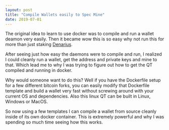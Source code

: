 ```yaml
---
layout: post
title: "Compile Wallets easily to Spec Mine"
date: 2019-07-01
---
```

The original idea to learn to use docker was to compile and run a wallet deamon very easily. Then it became wow this is so easy why not run this for more than just staking [Denarius](https://denarius.io).  

After seeing just how easy the daemons were to compile and run, I realized I could cleanly run a wallet, get the address and private keys and mine to that. Which lead me to why I was trying to figure out how to get the QT compiled and running in docker.  

Why would someone want to do this? Well if you have the Dockerfile setup for a few different bitcoin forks, you can easily modify that Dockerfile template and build a wallet very fast without screwing around with your current OS and dependencies. Also this linux QT can be built in Linux, Windows or MacOS.  

So now using a few templates I can compile a wallet from source cleanly inside of its own docker container. This is extremely powerful and why I was spending so much time seeing how this works.
